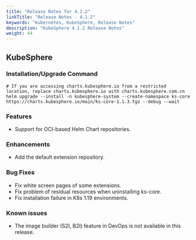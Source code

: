 ```yaml
---
title: "Release Notes for 4.1.2"
linkTitle: "Release Notes - 4.1.2"
keywords: "Kubernetes, KubeSphere, Release Notes"
description: "KubeSphere 4.1.2 Release Notes"
weight: 44
---
```


## KubeSphere

### Installation/Upgrade Command

```
# If you are accessing charts.kubesphere.io from a restricted location, replace charts.kubesphere.io with charts.kubesphere.com.cn
helm upgrade --install -n kubesphere-system --create-namespace ks-core https://charts.kubesphere.io/main/ks-core-1.1.3.tgz --debug --wait
```

### Features

- Support for OCI-based Helm Chart repositories.

### Enhancements

- Add the default extension repository.

### Bug Fixes

- Fix white screen pages of some extensions.
- Fix problem of residual resources when uninstalling ks-core.
- Fix installation failure in K8s 1.19 environments.


### Known issues

- The image builder (S2I, B2I) feature in DevOps is not available in this release.